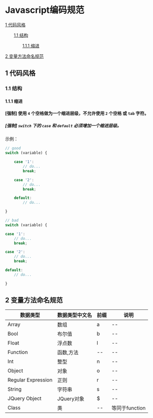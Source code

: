 # Javascript编码规范

[1 代码风格](#user-content-1-代码风格)

　　[1.1 结构](#user-content-11-结构)

　　　　[1.1.1 缩进](#user-content-111-缩进)

[2 变量方法命名规范](#user-content-2-变量方法命名规范)

## 1 代码风格
### 1.1 结构

#### 1.1.1 缩进

#### [强制] 使用 `4` 个空格做为一个缩进层级，不允许使用 `2` 个空格 或 `tab` 字符。

##### [强制] `switch` 下的 `case` 和 `default` 必须增加一个缩进层级。

示例：

```javascript
// good
switch (variable) {

    case '1':
        // do...
        break;

    case '2':
        // do...
        break;

    default:
        // do...

}

// bad
switch (variable) {

case '1':
    // do...
    break;

case '2':
    // do...
    break;

default:
    // do...

}
```

## 2 变量方法命名规范

| 数据类型 | 数据类型中文名 | 前缀  | 说明 |
| -------- | -------- | --- | --- |
| Array | 数组 | a |--|
| Bool | 布尔值 | b |--|
| Float | 浮点数 | l |--|
| Function | 函数,方法 |--|--|
| Int | 整型 | n |--|
| Object | 对象 | o |--|
| Regular Expression | 正则 | r |--|
| String | 字符串 | s |--|
| JQuery Object | JQuery对象 | $ |--|
| Class | 类 |--|等同于function|

